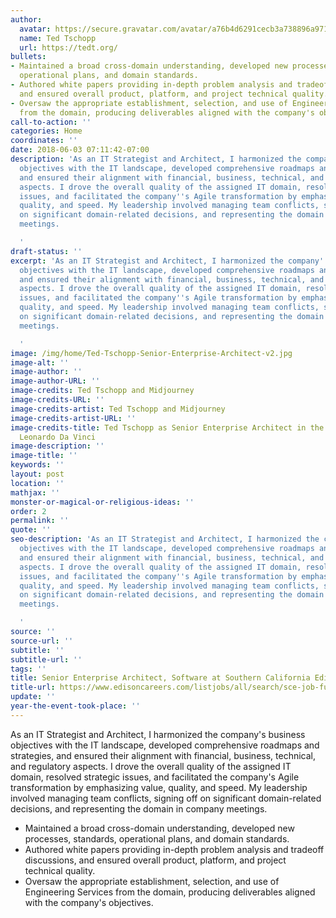 ```yaml
---
author:
  avatar: https://secure.gravatar.com/avatar/a76b4d6291cecb3a738896a971bfb903?s=512&d=mp&r=g
  name: Ted Tschopp
  url: https://tedt.org/
bullets:
- Maintained a broad cross-domain understanding, developed new processes, standards,
  operational plans, and domain standards.
- Authored white papers providing in-depth problem analysis and tradeoff discussions,
  and ensured overall product, platform, and project technical quality.
- Oversaw the appropriate establishment, selection, and use of Engineering Services
  from the domain, producing deliverables aligned with the company's objectives.
call-to-action: ''
categories: Home
coordinates: ''
date: 2018-06-03 07:11:42-07:00
description: 'As an IT Strategist and Architect, I harmonized the company''s business
  objectives with the IT landscape, developed comprehensive roadmaps and strategies,
  and ensured their alignment with financial, business, technical, and regulatory
  aspects. I drove the overall quality of the assigned IT domain, resolved strategic
  issues, and facilitated the company''s Agile transformation by emphasizing value,
  quality, and speed. My leadership involved managing team conflicts, signing off
  on significant domain-related decisions, and representing the domain in company
  meetings.

  '
draft-status: ''
excerpt: 'As an IT Strategist and Architect, I harmonized the company''s business
  objectives with the IT landscape, developed comprehensive roadmaps and strategies,
  and ensured their alignment with financial, business, technical, and regulatory
  aspects. I drove the overall quality of the assigned IT domain, resolved strategic
  issues, and facilitated the company''s Agile transformation by emphasizing value,
  quality, and speed. My leadership involved managing team conflicts, signing off
  on significant domain-related decisions, and representing the domain in company
  meetings.

  '
image: /img/home/Ted-Tschopp-Senior-Enterprise-Architect-v2.jpg
image-alt: ''
image-author: ''
image-author-URL: ''
image-credits: Ted Tschopp and Midjourney
image-credits-URL: ''
image-credits-artist: Ted Tschopp and Midjourney
image-credits-artist-URL: ''
image-credits-title: Ted Tschopp as Senior Enterprise Architect in the Aesthetic of
  Leonardo Da Vinci
image-description: ''
image-title: ''
keywords: ''
layout: post
location: ''
mathjax: ''
monster-or-magical-or-religious-ideas: ''
order: 2
permalink: ''
quote: ''
seo-description: 'As an IT Strategist and Architect, I harmonized the company''s business
  objectives with the IT landscape, developed comprehensive roadmaps and strategies,
  and ensured their alignment with financial, business, technical, and regulatory
  aspects. I drove the overall quality of the assigned IT domain, resolved strategic
  issues, and facilitated the company''s Agile transformation by emphasizing value,
  quality, and speed. My leadership involved managing team conflicts, signing off
  on significant domain-related decisions, and representing the domain in company
  meetings.

  '
source: ''
source-url: ''
subtitle: ''
subtitle-url: ''
tags: ''
title: Senior Enterprise Architect, Software at Southern California Edison
title-url: https://www.edisoncareers.com/listjobs/all/search/sce-job-function/information-technology/
update: ''
year-the-event-took-place: ''
---
```


As an IT Strategist and Architect, I harmonized the company's business objectives with the IT landscape, developed comprehensive roadmaps and strategies, and ensured their alignment with financial, business, technical, and regulatory aspects. I drove the overall quality of the assigned IT domain, resolved strategic issues, and facilitated the company's Agile transformation by emphasizing value, quality, and speed. My leadership involved managing team conflicts, signing off on significant domain-related decisions, and representing the domain in company meetings.

- Maintained a broad cross-domain understanding, developed new processes, standards, operational plans, and domain standards.
- Authored white papers providing in-depth problem analysis and tradeoff discussions, and ensured overall product, platform, and project technical quality.
- Oversaw the appropriate establishment, selection, and use of Engineering Services from the domain, producing deliverables aligned with the company's objectives.